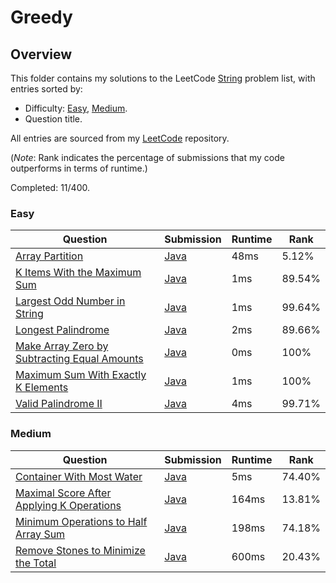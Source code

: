 # Greedy

## Overview
This folder contains my solutions to the LeetCode [String](https://leetcode.com/problem-list/greedy/) problem list,
with entries sorted by:
- Difficulty: [Easy](#easy), [Medium](#medium).
- Question title.

All entries are sourced from my [LeetCode](https://github.com/shumarb/leetcode) repository.

(*Note*: Rank indicates the percentage of submissions that my code outperforms in terms of runtime.)

Completed: 11/400.

### Easy
| Question                                                                                                                                | Submission                                                                                                         | Runtime | Rank   |
|-----------------------------------------------------------------------------------------------------------------------------------------|--------------------------------------------------------------------------------------------------------------------|---------|--------|
| [Array Partition](https://leetcode.com/problems/array-partition/description/)                                                           | [Java](https://github.com/shumarb/leetcode/blob/main/submissions/java/ArrayPartition.java)                         | 48ms    | 5.12%  |
| [K Items With the Maximum Sum](https://leetcode.com/problems/k-items-with-the-maximum-sum/description/)                                 | [Java](https://github.com/shumarb/leetcode/blob/main/submissions/java/KItemsWithTheMaximumSum.java)                | 1ms     | 89.54% |
| [Largest Odd Number in String](https://leetcode.com/problems/largest-odd-number-in-string/description/)                                 | [Java](https://github.com/shumarb/leetcode/blob/main/submissions/java/LongestPalindrome.java)                      | 1ms     | 99.64% |
| [Longest Palindrome](https://leetcode.com/problems/longest-palindrome/description/)                                                     | [Java](https://github.com/shumarb/leetcode/blob/main/submissions/java/LongestPalindrome.java)                      | 2ms     | 89.66% |
| [Make Array Zero by Subtracting Equal Amounts](https://leetcode.com/problems/make-array-zero-by-subtracting-equal-amounts/description/) | [Java](https://github.com/shumarb/leetcode/blob/main/submissions/java/MakeArrayZeroBySubtractingEqualAmounts.java) | 0ms     | 100%   |
| [Maximum Sum With Exactly K Elements](https://leetcode.com/problems/maximum-sum-with-exactly-k-elements/description/)                   | [Java](https://github.com/shumarb/leetcode/blob/main/submissions/java/MaximumSumWithExactlyKElements.java)         | 1ms     | 100%   |
| [Valid Palindrome II](https://leetcode.com/problems/valid-palindrome-ii/description/)                                                   | [Java](https://github.com/shumarb/leetcode/blob/main/submissions/java/ValidPalindromeTwo.java)                     | 4ms     | 99.71% |

### Medium
| Question                                                                                                                           | Submission                                                                                                        | Runtime | Rank   |
|------------------------------------------------------------------------------------------------------------------------------------|-------------------------------------------------------------------------------------------------------------------|---------|--------|
| [Container With Most Water](https://leetcode.com/problems/container-with-most-water/description/)                                  | [Java](https://github.com/shumarb/leetcode/blob/main/submissions/java/ContainerWithMostWater.java)                | 5ms     | 74.40% |
| [Maximal Score After Applying K Operations](https://leetcode.com/problems/maximal-score-after-applying-k-operations/description/)  | [Java](https://github.com/shumarb/leetcode/blob/main/submissions/java/MaximalScoreAfterApplyingKOperations.java)  | 164ms   | 13.81% |
| [Minimum Operations to Half Array Sum](https://leetcode.com/problems/minimum-operations-to-halve-array-sum/description/)           | [Java](https://github.com/shumarb/leetcode/blob/main/submissions/java/MinimumOperationsToHalfArraySum.java)       | 198ms   | 74.18% |
| [Remove Stones to Minimize the Total](https://leetcode.com/problems/remove-stones-to-minimize-the-total/description/)              | [Java](https://github.com/shumarb/leetcode/blob/main/submissions/java/RemoveStonesToMinimizeTheTotal.java)        | 600ms   | 20.43% |
